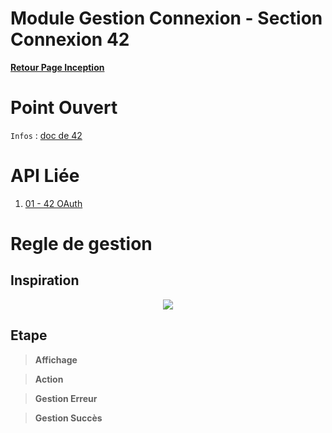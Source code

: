 # Module Gestion Connexion - Section Connexion 42

**[Retour Page Inception](./00_Page_Transcendence.md)**

# Point Ouvert

`Infos` : [doc de 42](https://api.intra.42.fr/apidoc/guides/getting_started)

# API Liée

1. [01 - 42 OAuth](../API/01_42OAuth.md)

# Regle de gestion

## Inspiration
<p align="center">
	<img src="./Inspiration/" />
</p>

## Etape

> **Affichage**

> **Action**

> **Gestion Erreur**

> **Gestion Succès**
